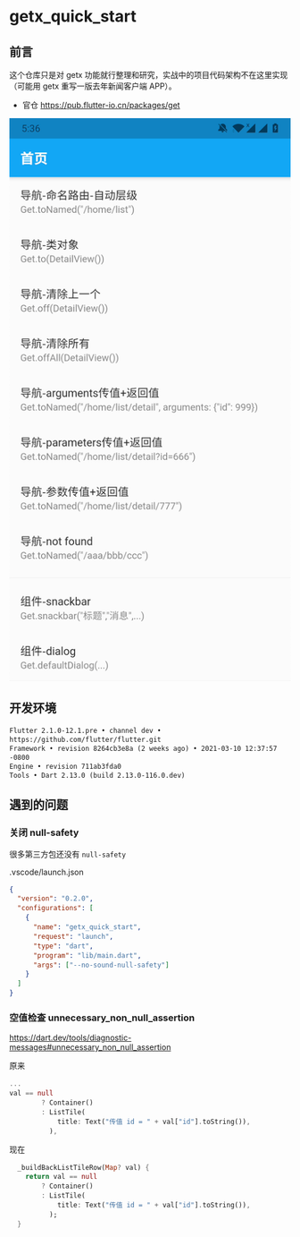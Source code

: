 # getx_quick_start

## 前言

这个仓库只是对 getx 功能就行整理和研究，实战中的项目代码架构不在这里实现（可能用 getx 重写一版去年新闻客户端 APP）。

- 官仓
  https://pub.flutter-io.cn/packages/get

![](./README/2021-03-24-17-37-06.png)

## 开发环境

```
Flutter 2.1.0-12.1.pre • channel dev • https://github.com/flutter/flutter.git
Framework • revision 8264cb3e8a (2 weeks ago) • 2021-03-10 12:37:57 -0800
Engine • revision 711ab3fda0
Tools • Dart 2.13.0 (build 2.13.0-116.0.dev)
```

## 遇到的问题

### 关闭 null-safety

很多第三方包还没有 `null-safety`

.vscode/launch.json

```json
{
  "version": "0.2.0",
  "configurations": [
    {
      "name": "getx_quick_start",
      "request": "launch",
      "type": "dart",
      "program": "lib/main.dart",
      "args": ["--no-sound-null-safety"]
    }
  ]
}
```

### 空值检查 unnecessary_non_null_assertion

https://dart.dev/tools/diagnostic-messages#unnecessary_non_null_assertion

原来

```dart
...
val == null
        ? Container()
        : ListTile(
            title: Text("传值 id = " + val["id"].toString()),
          ),
```

现在

```dart
  _buildBackListTileRow(Map? val) {
    return val == null
        ? Container()
        : ListTile(
            title: Text("传值 id = " + val["id"].toString()),
          );
  }
```
